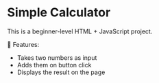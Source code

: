 # Simple Calculator

This is a beginner-level HTML + JavaScript project.

🧮 Features:
- Takes two numbers as input
- Adds them on button click
- Displays the result on the page
